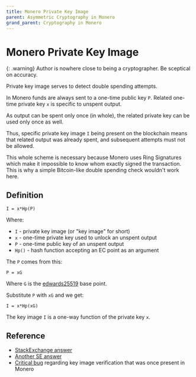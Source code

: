 ```yaml
---
title: Monero Private Key Image
parent: Asymmetric Cryptography in Monero
grand_parent: Cryptography in Monero
---
```


# Monero Private Key Image

{: .warning}
Author is nowhere close to being a cryptographer. Be sceptical on accuracy.

Private key image serves to detect double spending attempts.

In Monero funds are always sent to a one-time public key `P`.
Related one-time private key `x` is specific to unspent output.

As output can be spent only once (in whole), the related private key can be used only once as well.

Thus, specific private key image `I` being present on the blockchain means
that related output was already spent, and subsequent attempts must not be allowed.

This whole scheme is necessary because Monero uses Ring Signatures
which make it impossible to know whom exactly signed the transaction.
This is why a simple Bitcoin-like double spending check wouldn't work here. 

## Definition

    I = x*Hp(P)

Where:

* `I` - private key image (or "key image" for short)
* `x` - one-time private key used to unlock an unspent output
* `P` - one-time public key of an unspent output
* `Hp()` - hash function accepting an EC point as an argument 

The `P` comes from this:

    P = xG

Where `G` is the [edwards25519](/cryptography/asymmetric/edwards25519) base point. 

Substitute `P` with `xG` and we get:

    I = x*Hp(xG)
    
The key image `I` is a one-way function of the private key `x`.

## Reference

* [StackExchange answer](https://monero.stackexchange.com/questions/2883/what-is-a-key-image)
* [Another SE answer](https://monero.stackexchange.com/questions/2158/what-is-moneros-mechanism-for-defending-against-a-double-spend-attack)
* [Critical bug](https://getmonero.org/2017/05/17/disclosure-of-a-major-bug-in-cryptonote-based-currencies.html) regarding key image verification that was once present in Monero 
